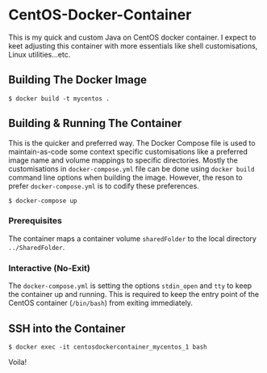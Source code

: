 # CentOS-Docker-Container
This is my quick and custom Java on CentOS docker container. I expect to keet adjusting this container with more essentials like shell customisations, Linux utilities...etc.
## Building The Docker Image
```
$ docker build -t mycentos .
```

## Building & Running The Container
This is the quicker and preferred way. The Docker Compose file is used to maintain-as-code some context specific customisations like a preferred image name and volume mappings to specific directories. Mostly the customisations in `docker-compose.yml` file can be done using `docker build` command line 
options when building the image. However, the reson to prefer `docker-compose.yml` is to codify these preferences. 
```
$ docker-compose up
```

### Prerequisites
The container maps a container volume `sharedFolder` to the local directory `../SharedFolder`.

### Interactive (No-Exit)
The `docker-compose.yml` is setting the options `stdin_open` and `tty` to keep the container up and running.
This is required to keep the entry point of the CentOS container (`/bin/bash`) from exiting immediately.

## SSH into the Container
```
$ docker exec -it centosdockercontainer_mycentos_1 bash
``` 

Voila!